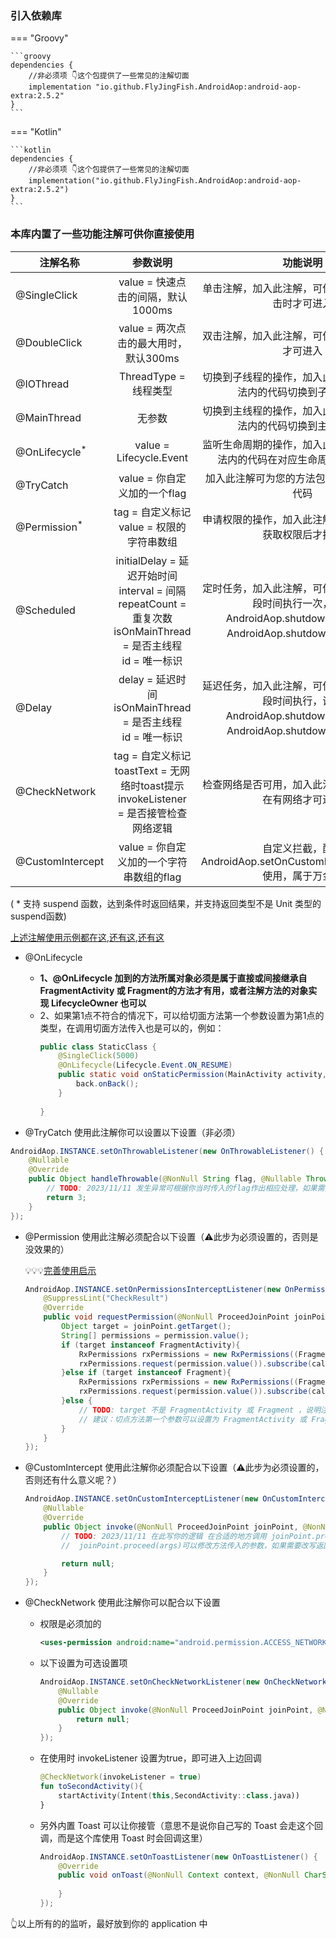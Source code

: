 
### 引入依赖库

=== "Groovy"

    ```groovy
    dependencies {
        //非必须项 👇这个包提供了一些常见的注解切面
        implementation "io.github.FlyJingFish.AndroidAop:android-aop-extra:2.5.2"
    }
    ```

=== "Kotlin"

    ```kotlin
    dependencies {
        //非必须项 👇这个包提供了一些常见的注解切面
        implementation("io.github.FlyJingFish.AndroidAop:android-aop-extra:2.5.2")
    }
    ```

### 本库内置了一些功能注解可供你直接使用

| 注解名称                     |                                                参数说明                                                 |                                        功能说明                                         |
|--------------------------|:---------------------------------------------------------------------------------------------------:|:-----------------------------------------------------------------------------------:|
| @SingleClick             |                                      value = 快速点击的间隔，默认1000ms                                       |                             单击注解，加入此注解，可使你的方法只有单击时才可进入                              |
| @DoubleClick             |                                      value = 两次点击的最大用时，默认300ms                                      |                              双击注解，加入此注解，可使你的方法双击时才可进入                               |
| @IOThread                |                                          ThreadType = 线程类型                                          |                          切换到子线程的操作，加入此注解可使你的方法内的代码切换到子线程执行                          |
| @MainThread              |                                                 无参数                                                 |                          切换到主线程的操作，加入此注解可使你的方法内的代码切换到主线程执行                          |
| @OnLifecycle<sup>*</sup> |                                       value = Lifecycle.Event                                       |                        监听生命周期的操作，加入此注解可使你的方法内的代码在对应生命周期内才去执行                        |
| @TryCatch                |                                        value = 你自定义加的一个flag                                         |                            加入此注解可为您的方法包裹一层 try catch 代码                             |
| @Permission<sup>*</sup>  |                                   tag = 自定义标记<br>value = 权限的字符串数组                                   |                            申请权限的操作，加入此注解可使您的代码在获取权限后才执行                             |
| @Scheduled               | initialDelay = 延迟开始时间<br>interval = 间隔<br>repeatCount = 重复次数<br>isOnMainThread = 是否主线程<br>id = 唯一标识 | 定时任务，加入此注解，可使你的方法每隔一段时间执行一次，调用AndroidAop.shutdownNow(id)或AndroidAop.shutdown(id)可停止 |
| @Delay                   |                         delay = 延迟时间<br>isOnMainThread = 是否主线程<br>id = 唯一标识                         |  延迟任务，加入此注解，可使你的方法延迟一段时间执行，调用AndroidAop.shutdownNow(id)或AndroidAop.shutdown(id)可取消  |
| @CheckNetwork            |                tag = 自定义标记<br>toastText = 无网络时toast提示<br>invokeListener = 是否接管检查网络逻辑                |                            检查网络是否可用，加入此注解可使你的方法在有网络才可进去                             |
| @CustomIntercept         |                                     value = 你自定义加的一个字符串数组的flag                                      |              自定义拦截，配合 AndroidAop.setOnCustomInterceptListener 使用，属于万金油              |

( * 支持 suspend 函数，达到条件时返回结果，并支持返回类型不是 Unit 类型的suspend函数)

[上述注解使用示例都在这](https://github.com/FlyJingFish/AndroidAOP/blob/master/app/src/main/java/com/flyjingfish/androidaop/MainActivity.kt#L128),[还有这](https://github.com/FlyJingFish/AndroidAOP/blob/master/app/src/main/java/com/flyjingfish/androidaop/SecondActivity.java#L64),[还有这](https://github.com/FlyJingFish/AndroidAOP/blob/master/app/src/main/java/com/flyjingfish/androidaop/MyApp.java)

- @OnLifecycle

    - **1、@OnLifecycle 加到的方法所属对象必须是属于直接或间接继承自 FragmentActivity 或 Fragment的方法才有用，或者注解方法的对象实现 LifecycleOwner 也可以**
    - 2、如果第1点不符合的情况下，可以给切面方法第一个参数设置为第1点的类型，在调用切面方法传入也是可以的，例如：
      ```java
      public class StaticClass {
          @SingleClick(5000)
          @OnLifecycle(Lifecycle.Event.ON_RESUME)
          public static void onStaticPermission(MainActivity activity, int maxSelect , ThirdActivity.OnPhotoSelectListener back){
              back.onBack();
          }
    
      }
      ```

- @TryCatch 使用此注解你可以设置以下设置（非必须）
```java
AndroidAop.INSTANCE.setOnThrowableListener(new OnThrowableListener() {
    @Nullable
    @Override
    public Object handleThrowable(@NonNull String flag, @Nullable Throwable throwable,TryCatch tryCatch) {
        // TODO: 2023/11/11 发生异常可根据你当时传入的flag作出相应处理，如果需要改写返回值，则在 return 处返回即可
        return 3;
    }
});
```

- @Permission 使用此注解必须配合以下设置（:warning:此步为必须设置的，否则是没效果的）

    💡💡💡[完善使用启示](https://flyjingfish.github.io/AndroidAOP/zh/Implications/#4-permission)

    ```java
    AndroidAop.INSTANCE.setOnPermissionsInterceptListener(new OnPermissionsInterceptListener() {
        @SuppressLint("CheckResult")
        @Override
        public void requestPermission(@NonNull ProceedJoinPoint joinPoint, @NonNull Permission permission, @NonNull OnRequestPermissionListener call) {
            Object target = joinPoint.getTarget();
            String[] permissions = permission.value();
            if (target instanceof FragmentActivity){
                RxPermissions rxPermissions = new RxPermissions((FragmentActivity) target);
                rxPermissions.request(permission.value()).subscribe(call::onCall);
            }else if (target instanceof Fragment){
                RxPermissions rxPermissions = new RxPermissions((Fragment) target);
                rxPermissions.request(permission.value()).subscribe(call::onCall);
            }else {
                // TODO: target 不是 FragmentActivity 或 Fragment ，说明注解所在方法不在其中，请自行处理这种情况
                // 建议：切点方法第一个参数可以设置为 FragmentActivity 或 Fragment ，然后 joinPoint.args[0] 就可以拿到
            }
        }
    });
    ```

    
- @CustomIntercept 使用此注解你必须配合以下设置（:warning:此步为必须设置的，否则还有什么意义呢？）
    ```java
    AndroidAop.INSTANCE.setOnCustomInterceptListener(new OnCustomInterceptListener() {
        @Nullable
        @Override
        public Object invoke(@NonNull ProceedJoinPoint joinPoint, @NonNull CustomIntercept customIntercept) {
            // TODO: 2023/11/11 在此写你的逻辑 在合适的地方调用 joinPoint.proceed()，
            //  joinPoint.proceed(args)可以修改方法传入的参数，如果需要改写返回值，则在 return 处返回即可
    
            return null;
        }
    });
    ```

- @CheckNetwork 使用此注解你可以配合以下设置

    - 权限是必须加的
      ```xml
      <uses-permission android:name="android.permission.ACCESS_NETWORK_STATE" />
      ```

    - 以下设置为可选设置项
      ```java
      AndroidAop.INSTANCE.setOnCheckNetworkListener(new OnCheckNetworkListener() {
          @Nullable
          @Override
          public Object invoke(@NonNull ProceedJoinPoint joinPoint, @NonNull CheckNetwork checkNetwork, boolean availableNetwork) {
              return null;
          }
      });
      ```

    - 在使用时 invokeListener 设置为true，即可进入上边回调
      ```kotlin
      @CheckNetwork(invokeListener = true)
      fun toSecondActivity(){
          startActivity(Intent(this,SecondActivity::class.java))
      }
      ```

    - 另外内置 Toast 可以让你接管（意思不是说你自己写的 Toast 会走这个回调，而是这个库使用 Toast 时会回调这里）
      ```java
      AndroidAop.INSTANCE.setOnToastListener(new OnToastListener() {
          @Override
          public void onToast(@NonNull Context context, @NonNull CharSequence text, int duration) {
            
          }
      });
      ```

👆以上所有的的监听，最好放到你的 application 中